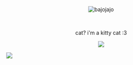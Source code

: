 <div align="center">
  <img src="https://horrorgifs.neocities.org/lines/Line%20(102).gif" alt="bajojajo">
</div>

 &nbsp;

  <div align="center">
    <p>
    cat? i'm a kitty cat :3
    </p>
  </div>
  
<div align="center">
 <img src="https://github.com/Webosik/M30W/blob/main/cd66a17b.gif?raw=true">
</div>

<img src="https://github.com/Webosik/M30W/blob/main/tumblr_576f8ac04b6fdf0ce47f960c0ac7e86b_b428bf13_250.png?raw=true"> <img src="">
